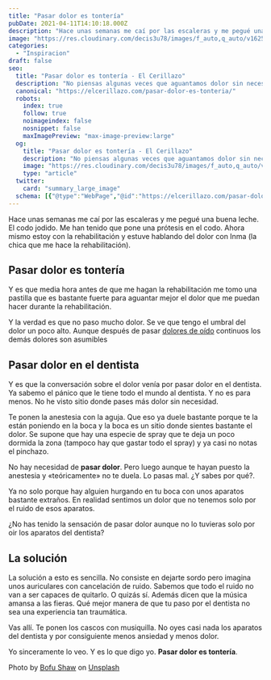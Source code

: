 ```yaml
---
title: "Pasar dolor es tontería"
pubDate: 2021-04-11T14:10:18.000Z
description: "Hace unas semanas me caí por las escaleras y me pegué una buena leche. El codo jodido. Me han tenido que pone una prótesis en el codo. Ahora mismo estoy con la rehabilitación y estuve hablando del dolor con Inma (la chica que me hace la rehabilitación)."
image: "https://res.cloudinary.com/decis3u78/images/f_auto,q_auto/v1625696374/pasar-dolor-es-tonteria_1059452fc/pasar-dolor-es-tonteria_1059452fc.jpg?_i=AA"
categories:
  - "Inspiracion"
draft: false
seo:
  title: "Pasar dolor es tontería - El Cerillazo"
  description: "No piensas algunas veces que aguantamos dolor sin necesidad. Que pasamos dolores cuando no deberíamos pasarlos. Pasar dolor es tontería."
  canonical: "https://elcerillazo.com/pasar-dolor-es-tonteria/"
  robots:
    index: true
    follow: true
    noimageindex: false
    nosnippet: false
    maxImagePreview: "max-image-preview:large"
  og:
    title: "Pasar dolor es tontería - El Cerillazo"
    description: "No piensas algunas veces que aguantamos dolor sin necesidad. Que pasamos dolores cuando no deberíamos pasarlos. Pasar dolor es tontería."
    image: "https://res.cloudinary.com/decis3u78/images/f_auto,q_auto/v1625696374/pasar-dolor-es-tonteria_1059452fc/pasar-dolor-es-tonteria_1059452fc.jpg?_i=AA"
    type: "article"
  twitter:
    card: "summary_large_image"
  schema: [{"@type":"WebPage","@id":"https://elcerillazo.com/pasar-dolor-es-tonteria/","url":"https://elcerillazo.com/pasar-dolor-es-tonteria/","name":"Pasar dolor es tontería - El Cerillazo","isPartOf":{"@id":"https://elcerillazo.com/#website"},"primaryImageOfPage":{"@id":"https://elcerillazo.com/pasar-dolor-es-tonteria/#primaryimage"},"image":{"@id":"https://elcerillazo.com/pasar-dolor-es-tonteria/#primaryimage"},"thumbnailUrl":"https://res.cloudinary.com/decis3u78/images/f_auto,q_auto/v1625696374/pasar-dolor-es-tonteria_1059452fc/pasar-dolor-es-tonteria_1059452fc.jpg?_i=AA","datePublished":"2021-04-11T16:10:18+00:00","dateModified":"2021-04-11T16:10:34+00:00","author":{"@id":"https://elcerillazo.com/#/schema/person/368d5b496aeaf077b307f248a72abcd9"},"description":"No piensas algunas veces que aguantamos dolor sin necesidad. Que pasamos dolores cuando no deberíamos pasarlos. Pasar dolor es tontería.","breadcrumb":{"@id":"https://elcerillazo.com/pasar-dolor-es-tonteria/#breadcrumb"},"inLanguage":"es","potentialAction":[{"@type":"ReadAction","target":["https://elcerillazo.com/pasar-dolor-es-tonteria/"]}]},{"@type":"ImageObject","inLanguage":"es","@id":"https://elcerillazo.com/pasar-dolor-es-tonteria/#primaryimage","url":"https://res.cloudinary.com/decis3u78/images/f_auto,q_auto/v1625696374/pasar-dolor-es-tonteria_1059452fc/pasar-dolor-es-tonteria_1059452fc.jpg?_i=AA","contentUrl":"https://res.cloudinary.com/decis3u78/images/f_auto,q_auto/v1625696374/pasar-dolor-es-tonteria_1059452fc/pasar-dolor-es-tonteria_1059452fc.jpg?_i=AA","width":1200,"height":800,"caption":"pasar dolor es tontería"},{"@type":"BreadcrumbList","@id":"https://elcerillazo.com/pasar-dolor-es-tonteria/#breadcrumb","itemListElement":[{"@type":"ListItem","position":1,"name":"Portada","item":"https://elcerillazo.com/"},{"@type":"ListItem","position":2,"name":"Pasar dolor es tontería"}]},{"@type":"WebSite","@id":"https://elcerillazo.com/#website","url":"https://elcerillazo.com/","name":"El Cerillazo","description":"De pequeño hacía hogueras y jugaba con cerillas","potentialAction":[{"@type":"SearchAction","target":{"@type":"EntryPoint","urlTemplate":"https://elcerillazo.com/?s={search_term_string}"},"query-input":{"@type":"PropertyValueSpecification","valueRequired":true,"valueName":"search_term_string"}}],"inLanguage":"es"},{"@type":"Person","@id":"https://elcerillazo.com/#/schema/person/368d5b496aeaf077b307f248a72abcd9","name":"montywp","url":"https://elcerillazo.com/author/montywp/"}]
---
```


Hace unas semanas me caí por las escaleras y me pegué una buena leche. El codo jodido. Me han tenido que pone una prótesis en el codo. Ahora mismo estoy con la rehabilitación y estuve hablando del dolor con Inma (la chica que me hace la rehabilitación).

## Pasar dolor es tontería

Y es que media hora antes de que me hagan la rehabilitación me tomo una pastilla que es bastante fuerte para aguantar mejor el dolor que me puedan hacer durante la rehabilitación.

Y la verdad es que no paso mucho dolor. Se ve que tengo el umbral del dolor un poco alto. Aunque después de pasar [dolores de oído](https://elcerillazo.com/tag/dolor-de-oidos/) continuos los demás dolores son asumibles

## Pasar dolor en el dentista

Y es que la conversación sobre el dolor venía por pasar dolor en el dentista. Ya sabemo el pánico que le tiene todo el mundo al dentista. Y no es para menos. No he visto sitio donde pases más dolor sin necesidad.

Te ponen la anestesia con la aguja. Que eso ya duele bastante porque te la están poniendo en la boca y la boca es un sitio donde sientes bastante el dolor. Se supone que hay una especie de spray que te deja un poco dormida la zona (tampoco hay que gastar todo el spray) y ya casi no notas el pinchazo.

No hay necesidad de **pasar dolor**. Pero luego aunque te hayan puesto la anestesia y «teóricamente» no te duela. Lo pasas mal. ¿Y sabes por qué?.

Ya no solo porque hay alguien hurgando en tu boca con unos aparatos bastante extraños. En realidad sentimos un dolor que no tenemos solo por el ruido de esos aparatos.

¿No has tenido la sensación de pasar dolor aunque no lo tuvieras solo por oir los aparatos del dentista?

## La solución

La solución a esto es sencilla. No consiste en dejarte sordo pero imagina unos auriculares con cancelación de ruido. Sabemos que todo el ruido no van a ser capaces de quitarlo. O quizás sí. Además dicen que la música amansa a las fieras. Qué mejor manera de que tu paso por el dentista no sea una experiencia tan traumática.

Vas allí. Te ponen los cascos con musiquilla. No oyes casi nada los aparatos del dentista y por consiguiente menos ansiedad y menos dolor.

Yo sinceramente lo veo. Y es lo que digo yo. **Pasar dolor es tontería**.

Photo by [Bofu Shaw](https://unsplash.com/@hikeshaw?utm_source=unsplash&utm_medium=referral&utm_content=creditCopyText) on [Unsplash](https://unsplash.com/s/photos/dentist?utm_source=unsplash&utm_medium=referral&utm_content=creditCopyText)